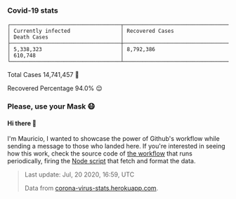 
### Covid-19 stats

```
┌───────────────────────────────────┬───────────────────────────────────┬───────────────────────────────────┐
│ Currently infected                │ Recovered Cases                   │ Death Cases                       │
├───────────────────────────────────┼───────────────────────────────────┼───────────────────────────────────┤
│ 5,338,323                         │ 8,792,386                         │ 610,748                           │
└───────────────────────────────────┴───────────────────────────────────┴───────────────────────────────────┘
```

Total Cases 14,741,457 🦠

Recovered Percentage 94.0% 😌

### Please, use your Mask 😷

#### Hi there 👋
I'm Mauricio, I wanted to showcase the power of Github's workflow while sending a message to those who landed here.
If you're interested in seeing how this work, check the source code of [the workflow](https://github.com/mdottavio/mdottavio/blob/master/.github/workflows/updateReadme.yml) that runs periodically, firing
the [Node script](https://github.com/mdottavio/mdottavio/tree/covidstats) that fetch and format the data.

> Last update: Jul, 20 2020, 16:59, UTC
>
> Data from [corona-virus-stats.herokuapp.com](https://corona-virus-stats.herokuapp.com/api/v1/cases/general-stats).
